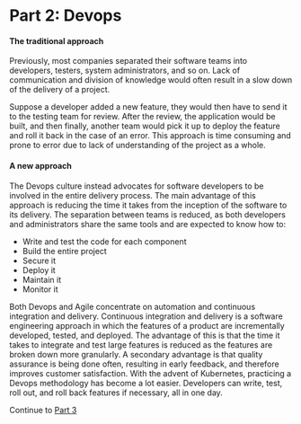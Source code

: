 # Part 2: Devops

#### The traditional approach
Previously, most companies separated their software teams into developers, testers, system administrators, and so on.
Lack of communication and division of knowledge would often result in a slow down of the delivery of a project.

Suppose a developer added a new feature, they would then have to send it to the testing team for review. After the review, the
application would be built, and then finally, another team would pick it up to deploy the feature and roll it back in the
case of an error. This approach is time consuming and prone to error due to lack of understanding of the project as a whole.

#### A new approach
The Devops culture instead advocates for software developers to be involved in the entire delivery process. The main
advantage of this approach is reducing the time it takes from the inception of the software to its delivery. The separation 
between teams is reduced, as both developers and administrators share the same tools and are expected to know how to:

- Write and test the code for each component
- Build the entire project
- Secure it
- Deploy it
- Maintain it
- Monitor it

Both Devops and Agile concentrate on automation and continuous integration and delivery. Continuous integration and delivery
is a software engineering approach in which the features of a product are incrementally developed, tested, and deployed.
The advantage of this is that the time it takes to integrate and test large features is reduced as the features are broken down
more granularly. A secondary advantage is that quality assurance is being done often, resulting in early feedback, and therefore
improves customer satisfaction. With the advent of Kubernetes, practicing a Devops methodology has become a lot easier.
Developers can write, test, roll out, and roll back features if necessary, all in one day.

Continue to [Part 3](../OrchestrationWorkshop2/KubernetesPrimitives.md)
